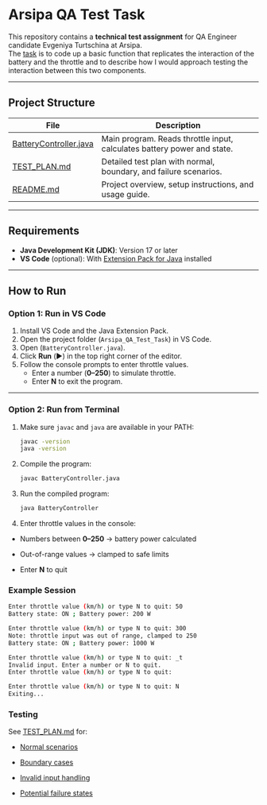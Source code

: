 # Arsipa QA Test Task

This repository contains a **technical test assignment** for QA Engineer candidate Evgeniya Turtschina at Arsipa.  
The [task](/TaskDescription.md) is to code up a basic function that replicates the interaction of the battery and the throttle and to describe how I would approach testing the interaction between this two components.

---

## Project Structure

| File                     | Description |
|--------------------------|-------------|
| [BatteryController.java](/BatteryController.java) | Main program. Reads throttle input, calculates battery power and state. |
| [TEST_PLAN.md](/TestPlan.md)           | Detailed test plan with normal, boundary, and failure scenarios. |
| [README.md](/README.md)              | Project overview, setup instructions, and usage guide. |

---

## Requirements

- **Java Development Kit (JDK)**: Version 17 or later  
- **VS Code** (optional): With [Extension Pack for Java](https://marketplace.visualstudio.com/items?itemName=vscjava.vscode-java-pack) installed

---

## How to Run

### Option 1: Run in VS Code
1. Install VS Code and the Java Extension Pack.  
2. Open the project folder (`Arsipa_QA_Test_Task`) in VS Code.  
3. Open (`BatteryController.java`).  
4. Click **Run** (▶️) in the top right corner of the editor.  
5. Follow the console prompts to enter throttle values.  
   - Enter a number (**0–250**) to simulate throttle.  
   - Enter **N** to exit the program.

---

### Option 2: Run from Terminal
1. Make sure `javac` and `java` are available in your PATH:
   ```bash
   javac -version
   java -version

2. Compile the program:
   ```bash
   javac BatteryController.java


3. Run the compiled program:
   ```bash
   java BatteryController


4. Enter throttle values in the console:

- Numbers between **0–250** → battery power calculated

- Out-of-range values → clamped to safe limits

- Enter **N** to quit

### Example Session
   ```bash
   Enter throttle value (km/h) or type N to quit: 50 
   Battery state: ON ; Battery power: 200 W
   ```
   ```bash
   Enter throttle value (km/h) or type N to quit: 300 
   Note: throttle input was out of range, clamped to 250
   Battery state: ON ; Battery power: 1000 W
   ```
   ```bash
   Enter throttle value (km/h) or type N to quit: _t
   Invalid input. Enter a number or N to quit.
   Enter throttle value (km/h) or type N to quit:
   ```
   ```bash
   Enter throttle value (km/h) or type N to quit: N
   Exiting...
   ```

### Testing

See [TEST_PLAN.md](/TestPlan.md) for:

- [Normal scenarios](/TestPlan.md/#1-normal-scenarios)

- [Boundary cases](/TestPlan.md/#2-boundary-values)

- [Invalid input handling](/TestPlan.md/#3-invalid-input-handling)

- [Potential failure states](/TestPlan.md/#4-failure-states-to-consider)
